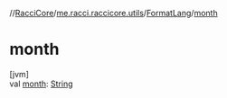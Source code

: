 //[RacciCore](../../../index.md)/[me.racci.raccicore.utils](../index.md)/[FormatLang](index.md)/[month](month.md)

# month

[jvm]\
val [month](month.md): [String](https://kotlinlang.org/api/latest/jvm/stdlib/kotlin/-string/index.html)
